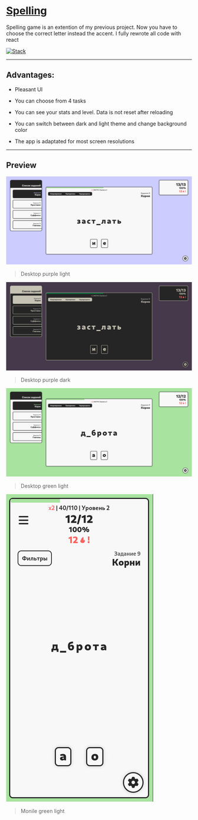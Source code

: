 # [Spelling](https://gjils.github.io/spelling-game/)
  
Spelling game is an extention of my previous project. Now you have to choose the correct letter instead the accent. I fully rewrote all code with react

[![Stack](https://skillicons.dev/icons?i=figma,react)](https://skillicons.dev)

***

## Advantages:

* Pleasant UI

* You can choose from 4 tasks

* You can see your stats and level. Data is not reset after reloading
 
* You can switch between dark and light theme and change background color
 
* The app is adaptated for most screen resolutions

***
 
## Preview
  
![Desktop purple light](https://github.com/Gjils/spelling-game/blob/main/preview/desktop-purple-light.jpg)

> Desktop purple light

![Desktop purple dark](https://github.com/Gjils/spelling-game/blob/main/preview/desktop-purple-dark.jpg)

> Desktop purple dark

![Desktop green light](https://github.com/Gjils/spelling-game/blob/main/preview/desktop-green-light.jpg)
  
> Desktop green light

![Mobile green light](https://github.com/Gjils/spelling-game/blob/main/preview/mobile-green-light.jpg) 
  
> Monile green light

